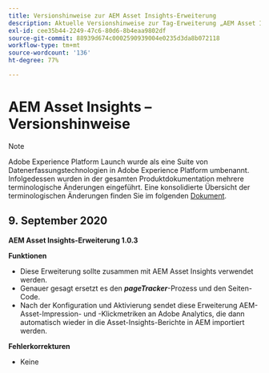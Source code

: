 ```yaml
---
title: Versionshinweise zur AEM Asset Insights-Erweiterung
description: Aktuelle Versionshinweise zur Tag-Erweiterung „AEM Asset Insights“ in Adobe Experience Platform.
exl-id: cee35b44-2249-47c6-80d6-8b4eaa9802df
source-git-commit: 88939d674c0002590939004e0235d3da8b072118
workflow-type: tm+mt
source-wordcount: '136'
ht-degree: 77%

---
```


# AEM Asset Insights – Versionshinweise

>[!NOTE]
>
>Adobe Experience Platform Launch wurde als eine Suite von Datenerfassungstechnologien in Adobe Experience Platform umbenannt. Infolgedessen wurden in der gesamten Produktdokumentation mehrere terminologische Änderungen eingeführt. Eine konsolidierte Übersicht der terminologischen Änderungen finden Sie im folgenden [Dokument](../../../term-updates.md).

## 9. September 2020

**AEM Asset Insights-Erweiterung 1.0.3**

**Funktionen**

- Diese Erweiterung sollte zusammen mit AEM Asset Insights verwendet werden.
- Genauer gesagt ersetzt es den ***pageTracker***-Prozess und den Seiten-Code.
- Nach der Konfiguration und Aktivierung sendet diese Erweiterung AEM-Asset-Impression- und -Klickmetriken an Adobe Analytics, die dann automatisch wieder in die Asset-Insights-Berichte in AEM importiert werden.

**Fehlerkorrekturen**

- Keine

